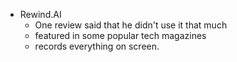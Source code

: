 - Rewind.AI
	- One review said that he didn't use it that much
	- featured in some popular tech magazines
	- records everything on screen.